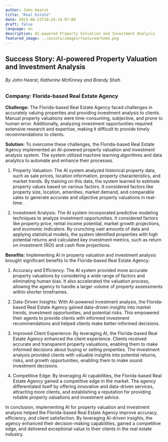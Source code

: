 ```yaml
---
author: John Hearst
title: "Real Estate"
date: 2023-06-23T10:24:14-07:00
draft: false
language: en
description: AI-powered Property Valuation and Investment Analysis
featured_image: ../assets/images/featured/home.png
---
```


## Success Story: AI-powered Property Valuation and Investment Analysis ##
###### _By John Hearst, Katherine McKinney and Brandy Shah_ ######

### Company: Florida-based Real Estate Agency ###

__Challenge:__
The Florida-based Real Estate Agency faced challenges in accurately valuing properties and providing investment analysis to clients. Manual property valuations were time-consuming, subjective, and prone to human error. Additionally, analyzing investment opportunities required extensive research and expertise, making it difficult to provide timely recommendations to clients.

__Solution:__
To overcome these challenges, the Florida-based Real Estate Agency implemented an AI-powered property valuation and investment analysis system. The system utilized machine learning algorithms and data analytics to automate and enhance their processes.

1. Property Valuation: The AI system analyzed historical property data, such as sale prices, location information, property characteristics, and market trends. By training on this data, the system learned to estimate property values based on various factors. It considered factors like property size, location, amenities, market demand, and comparable sales to generate accurate and objective property valuations in real-time.

2. Investment Analysis: The AI system incorporated predictive modeling techniques to analyze investment opportunities. It considered factors like property price, rental income potential, market growth projections, and economic indicators. By crunching vast amounts of data and applying statistical models, the system identified properties with high potential returns and calculated key investment metrics, such as return on investment (ROI) and cash flow projections.

__Benefits:__
Implementing AI in property valuation and investment analysis brought significant benefits to the Florida-based Real Estate Agency:

1. Accuracy and Efficiency: The AI system provided more accurate property valuations by considering a wide range of factors and eliminating human bias. It also accelerated the valuation process, allowing the agency to handle a larger volume of property assessments within shorter timeframes.

2. Data-Driven Insights: With AI-powered investment analysis, the Florida-based Real Estate Agency gained data-driven insights into market trends, investment opportunities, and potential risks. This empowered their agents to provide clients with informed investment recommendations and helped clients make better-informed decisions.

3. Improved Client Experience: By leveraging AI, the Florida-based Real Estate Agency enhanced the client experience. Clients received accurate and transparent property valuations, enabling them to make informed decisions about buying or selling properties. The investment analysis provided clients with valuable insights into potential returns, risks, and growth opportunities, enabling them to make sound investment decisions.

4. Competitive Edge: By leveraging AI capabilities, the Florida-based Real Estate Agency gained a competitive edge in the market. The agency differentiated itself by offering innovative and data-driven services, attracting more clients, and establishing a reputation for providing reliable property valuations and investment advice.

In conclusion, implementing AI for property valuation and investment analysis helped the Florida-based Real Estate Agency improve accuracy, efficiency, and client satisfaction. By leveraging AI-driven insights, the agency enhanced their decision-making capabilities, gained a competitive edge, and delivered exceptional value to their clients in the real estate industry.